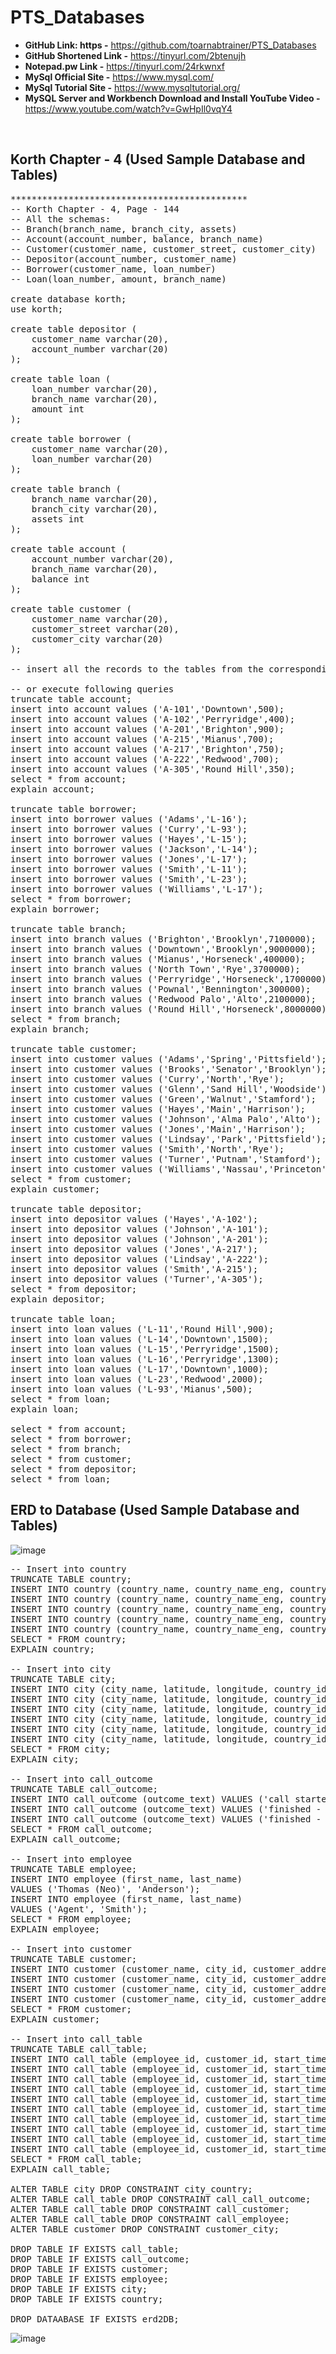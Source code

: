 # PTS_Databases

* **GitHub Link: https -** https://github.com/toarnabtrainer/PTS_Databases
* **GitHub Shortened Link -** https://tinyurl.com/2btenujh
* **Notepad.pw Link -** https://tinyurl.com/24rkwnxf
* **MySql Official Site -** https://www.mysql.com/
* **MySql Tutorial Site -** https://www.mysqltutorial.org/
* **MySQL Server and Workbench Download and Install YouTube Video -** https://www.youtube.com/watch?v=GwHpIl0vqY4

<br>

## Korth Chapter - 4 (Used Sample Database and Tables)<br>

<pre>
*********************************************
-- Korth Chapter - 4, Page - 144
-- All the schemas:
-- Branch(branch_name, branch_city, assets)
-- Account(account_number, balance, branch_name)
-- Customer(customer_name, customer_street, customer_city)
-- Depositor(account_number, customer_name)
-- Borrower(customer_name, loan_number)
-- Loan(loan_number, amount, branch_name)

create database korth;
use korth;

create table depositor (
	customer_name varchar(20),
	account_number varchar(20)
);

create table loan (
	loan_number varchar(20),
	branch_name varchar(20),
	amount int
);

create table borrower (
	customer_name varchar(20),
	loan_number varchar(20)
);

create table branch (
	branch_name varchar(20),
	branch_city varchar(20),
	assets int
);

create table account (
	account_number varchar(20),
	branch_name varchar(20),
	balance int
);

create table customer (
	customer_name varchar(20),
	customer_street varchar(20),
	customer_city varchar(20)
);

-- insert all the records to the tables from the corresponding csv files

-- or execute following queries
truncate table account;
insert into account values ('A-101','Downtown',500);
insert into account values ('A-102','Perryridge',400);
insert into account values ('A-201','Brighton',900);
insert into account values ('A-215','Mianus',700);
insert into account values ('A-217','Brighton',750);
insert into account values ('A-222','Redwood',700);
insert into account values ('A-305','Round Hill',350);
select * from account;
explain account;

truncate table borrower;
insert into borrower values ('Adams','L-16');
insert into borrower values ('Curry','L-93');
insert into borrower values ('Hayes','L-15');
insert into borrower values ('Jackson','L-14');
insert into borrower values ('Jones','L-17');
insert into borrower values ('Smith','L-11');
insert into borrower values ('Smith','L-23');
insert into borrower values ('Williams','L-17');
select * from borrower;
explain borrower;

truncate table branch;
insert into branch values ('Brighton','Brooklyn',7100000);
insert into branch values ('Downtown','Brooklyn',9000000);
insert into branch values ('Mianus','Horseneck',400000);
insert into branch values ('North Town','Rye',3700000);
insert into branch values ('Perryridge','Horseneck',1700000);
insert into branch values ('Pownal','Bennington',300000);
insert into branch values ('Redwood Palo','Alto',2100000);
insert into branch values ('Round Hill','Horseneck',8000000);
select * from branch;
explain branch;

truncate table customer;
insert into customer values ('Adams','Spring','Pittsfield');
insert into customer values ('Brooks','Senator','Brooklyn');
insert into customer values ('Curry','North','Rye');
insert into customer values ('Glenn','Sand Hill','Woodside');
insert into customer values ('Green','Walnut','Stamford');
insert into customer values ('Hayes','Main','Harrison');
insert into customer values ('Johnson','Alma Palo','Alto');
insert into customer values ('Jones','Main','Harrison');
insert into customer values ('Lindsay','Park','Pittsfield');
insert into customer values ('Smith','North','Rye');
insert into customer values ('Turner','Putnam','Stamford');
insert into customer values ('Williams','Nassau','Princeton');
select * from customer;
explain customer;

truncate table depositor;
insert into depositor values ('Hayes','A-102');
insert into depositor values ('Johnson','A-101');
insert into depositor values ('Johnson','A-201');
insert into depositor values ('Jones','A-217');
insert into depositor values ('Lindsay','A-222');
insert into depositor values ('Smith','A-215');
insert into depositor values ('Turner','A-305');
select * from depositor;
explain depositor;

truncate table loan;
insert into loan values ('L-11','Round Hill',900);
insert into loan values ('L-14','Downtown',1500);
insert into loan values ('L-15','Perryridge',1500);
insert into loan values ('L-16','Perryridge',1300);
insert into loan values ('L-17','Downtown',1000);
insert into loan values ('L-23','Redwood',2000);
insert into loan values ('L-93','Mianus',500);
select * from loan;
explain loan;

select * from account;
select * from borrower;
select * from branch;
select * from customer;
select * from depositor;
select * from loan;
</pre>

## ERD to Database (Used Sample Database and Tables)<br>
![image](https://github.com/toarnabtrainer/PTS_Databases/assets/111301975/bed1eaaf-b549-4f12-a092-6270f8657b1e)

<pre>
-- Insert into country
TRUNCATE TABLE country;
INSERT INTO country (country_name, country_name_eng, country_code) VALUES ('Deutschland', 'Germany', 'DEU');
INSERT INTO country (country_name, country_name_eng, country_code) VALUES ('Srbija', 'Serbia', 'SRB');
INSERT INTO country (country_name, country_name_eng, country_code) VALUES ('Hrvatska', 'Croatia', 'HRV');
INSERT INTO country (country_name, country_name_eng, country_code) VALUES ('United Stated of America', 'United Stated of America', 'USA');
INSERT INTO country (country_name, country_name_eng, country_code) VALUES ('Polska', 'Poland', 'POL');
SELECT * FROM country;
EXPLAIN country;

-- Insert into city
TRUNCATE TABLE city;
INSERT INTO city (city_name, latitude, longitude, country_id) VALUES ('Berlin', 52.520008, 13.404954, 1);
INSERT INTO city (city_name, latitude, longitude, country_id) VALUES ('Belgrade', 44.787197, 20.457273, 2);
INSERT INTO city (city_name, latitude, longitude, country_id) VALUES ('Zagreb', 45.815399, 15.966568, 3);
INSERT INTO city (city_name, latitude, longitude, country_id) VALUES ('New York', 40.73061, -73.935242, 4);
INSERT INTO city (city_name, latitude, longitude, country_id) VALUES ('Los Angeles', 34.052235, -118.243683, 4);
INSERT INTO city (city_name, latitude, longitude, country_id) VALUES ('Warsaw', 52.237049, 21.017532, 5);
SELECT * FROM city;
EXPLAIN city;

-- Insert into call_outcome
TRUNCATE TABLE call_outcome;
INSERT INTO call_outcome (outcome_text) VALUES ('call started');
INSERT INTO call_outcome (outcome_text) VALUES ('finished - successfully');
INSERT INTO call_outcome (outcome_text) VALUES ('finished - unsuccessfully');
SELECT * FROM call_outcome;
EXPLAIN call_outcome;
	
-- Insert into employee
TRUNCATE TABLE employee;
INSERT INTO employee (first_name, last_name)
VALUES ('Thomas (Neo)', 'Anderson');
INSERT INTO employee (first_name, last_name)
VALUES ('Agent', 'Smith');
SELECT * FROM employee;
EXPLAIN employee;

-- Insert into customer
TRUNCATE TABLE customer;
INSERT INTO customer (customer_name, city_id, customer_address, next_call_date, ts_inserted) VALUES ('Jewelry Store', 4, 'Long Street 120', '2020-01-21', '2020-01-09 14:01:20');
INSERT INTO customer (customer_name, city_id, customer_address, next_call_date, ts_inserted) VALUES ('Bakery', 1, 'Kurfürstendamm 25', '2020-02-21', '2020-01-09 17:52:15');
INSERT INTO customer (customer_name, city_id, customer_address, next_call_date, ts_inserted) VALUES ('Café', 1, 'Tauentzienstraße 44', '2020-01-21', '2020-01-10 08:02:49');
INSERT INTO customer (customer_name, city_id, customer_address, next_call_date, ts_inserted) VALUES ('Restaurant', 3, 'Ulica lipa 15', '2020-01-21', '2020-01-10 09:20:21');
SELECT * FROM customer;
EXPLAIN customer;

-- Insert into call_table
TRUNCATE TABLE call_table;
INSERT INTO call_table (employee_id, customer_id, start_time, end_time, call_outcome_id) VALUES (1, 4, '2020-01-11 09:00:15', '2020-01-11 09:12:22', 2);
INSERT INTO call_table (employee_id, customer_id, start_time, end_time, call_outcome_id) VALUES (1, 2, '2020-01-11 09:14:50', '2020-01-11 09:20:01', 2);
INSERT INTO call_table (employee_id, customer_id, start_time, end_time, call_outcome_id) VALUES (2, 3, '2020-01-11 09:02:20', '2020-01-11 09:18:05', 3);
INSERT INTO call_table (employee_id, customer_id, start_time, end_time, call_outcome_id) VALUES (1, 1, '2020-01-11 09:24:15', '2020-01-11 09:25:05', 3);
INSERT INTO call_table (employee_id, customer_id, start_time, end_time, call_outcome_id) VALUES (1, 3, '2020-01-11 09:26:23', '2020-01-11 09:33:45', 2);
INSERT INTO call_table (employee_id, customer_id, start_time, end_time, call_outcome_id) VALUES (1, 2, '2020-01-11 09:40:31', '2020-01-11 09:42:32', 2);
INSERT INTO call_table (employee_id, customer_id, start_time, end_time, call_outcome_id) VALUES (2, 4, '2020-01-11 09:41:17', '2020-01-11 09:45:21', 2);
INSERT INTO call_table (employee_id, customer_id, start_time, end_time, call_outcome_id) VALUES (1, 1, '2020-01-11 09:42:32', '2020-01-11 09:46:53', 3);
INSERT INTO call_table (employee_id, customer_id, start_time, end_time, call_outcome_id) VALUES (2, 1, '2020-01-11 09:46:00', '2020-01-11 09:48:02', 2);
INSERT INTO call_table (employee_id, customer_id, start_time, end_time, call_outcome_id) VALUES (2, 2, '2020-01-11 09:50:12', '2020-01-11 09:55:35', 2);
SELECT * FROM call_table;
EXPLAIN call_table;

ALTER TABLE city DROP CONSTRAINT city_country;
ALTER TABLE call_table DROP CONSTRAINT call_call_outcome;
ALTER TABLE call_table DROP CONSTRAINT call_customer;
ALTER TABLE call_table DROP CONSTRAINT call_employee;
ALTER TABLE customer DROP CONSTRAINT customer_city;

DROP TABLE IF EXISTS call_table;
DROP TABLE IF EXISTS call_outcome;
DROP TABLE IF EXISTS customer;
DROP TABLE IF EXISTS employee;
DROP TABLE IF EXISTS city;
DROP TABLE IF EXISTS country;

DROP DATAABASE IF EXISTS erd2DB;
</pre>

![image](https://github.com/toarnabtrainer/PTS_Databases/assets/111301975/f13555a1-bd32-48cd-8611-9c874fe0c0b1)

